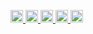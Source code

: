 <p align="left">
  <a href="https://github.com/nishimura87">
    <img height="20" src="https://komarev.com/ghpvc/?username=nishimura87" />
  </a>
  <a href="https://github.com/nishimura87">
    <img height="20" src="https://img.shields.io/github/followers/nishimura87?label=follow&logo=github&style=flat" />
  </a>
  <a href="http://qiita.com/nishimura87">
    <img height="20" src="https://qiita-badge.apiapi.app/s/nishimura87/posts.svg" />
  </a>
  <a href="http://qiita.com/nishimura87">
    <img height="20" src="https://qiita-badge.apiapi.app/s/nishimura87/contributions.svg" />
  </a>
  <a href="https://zenn.dev/nishimura87">
    <img height="20" src="https://badgen.org/img/zenn/nishimura87/articles?style=plastic" />
  </a>
</p>
